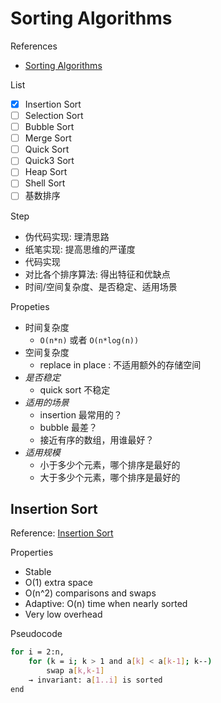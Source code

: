 # Sorting Algorithms

References

- [Sorting Algorithms](https://www.toptal.com/developers/sorting-algorithms)

List

- [x] Insertion Sort
- [ ] Selection Sort
- [ ] Bubble Sort
- [ ] Merge Sort
- [ ] Quick Sort
- [ ] Quick3 Sort
- [ ] Heap Sort
- [ ] Shell Sort
- [ ] 基数排序

Step

- 伪代码实现: 理清思路
- 纸笔实现: 提高思维的严谨度
- 代码实现
- 对比各个排序算法: 得出特征和优缺点
- 时间/空间复杂度、是否稳定、适用场景

Propeties

- 时间复杂度
    - `O(n*n)` 或者 `O(n*log(n))`
- 空间复杂度
    - replace in place : 不适用额外的存储空间
- _是否稳定_
    - quick sort 不稳定
- _适用的场景_
    - insertion 最常用的？
    - bubble 最差？
    - 接近有序的数组，用谁最好？
- _适用规模_
    - 小于多少个元素，哪个排序是最好的
    - 大于多少个元素，哪个排序是最好的

## Insertion Sort

Reference: [Insertion Sort](https://www.toptal.com/developers/sorting-algorithms/insertion-sort)

Properties

- Stable
- O(1) extra space
- O(n^2) comparisons and swaps
- Adaptive: O(n) time when nearly sorted
- Very low overhead

Pseudocode

```bash
for i = 2:n,
    for (k = i; k > 1 and a[k] < a[k-1]; k--)
        swap a[k,k-1]
    → invariant: a[1..i] is sorted
end
```